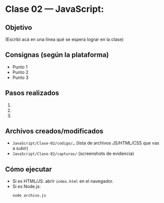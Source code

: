 # Clase 02 — JavaScript: <tema de la clase>

## Objetivo
(Escribí acá en una línea qué se espera lograr en la clase)

## Consignas (según la plataforma)
- Punto 1
- Punto 2
- Punto 3

## Pasos realizados
1. 
2. 
3. 

## Archivos creados/modificados
- `JavaScript/Clase-02/codigo/…` (lista de archivos JS/HTML/CSS que vas a subir)
- `JavaScript/Clase-02/capturas/` (screenshots de evidencia)

## Cómo ejecutar
- Si es HTML/JS: abrir `index.html` en el navegador.
- Si es Node.js: 
  ```bash
  node archivo.js